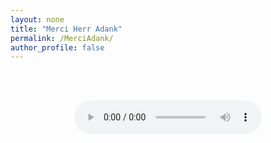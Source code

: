 ```yaml
---
layout: none
title: "Merci Herr Adank"
permalink: /MerciAdank/
author_profile: false
---
```

<html lang="de-CH">
<head>
<!-- Global site tag (gtag.js) - Google Analytics -->
<script async src="https://www.googletagmanager.com/gtag/js?id=UA-157295670-1"></script>
<script>
  window.dataLayer = window.dataLayer || [];
  function gtag(){dataLayer.push(arguments);}
  gtag('js', new Date());

  gtag('config', 'UA-157295670-1');
</script>
<br>
<br>
<center><audio controls>
  <source src="/files/neuland 9s.wav" type="audio/wav">
Your browser does not support the audio element.
</audio></center>
<br>
